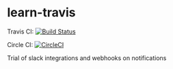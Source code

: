 # learn-travis 

Travis CI:
[![Build Status](https://travis-ci.org/molcay/learn-travis.svg?branch=master)](https://travis-ci.org/molcay/learn-travis)

Circle CI:
[![CircleCI](https://circleci.com/gh/molcay/learn-travis.svg?style=svg)](https://circleci.com/gh/molcay/learn-travis)

Trial of slack integrations and webhooks on notifications
